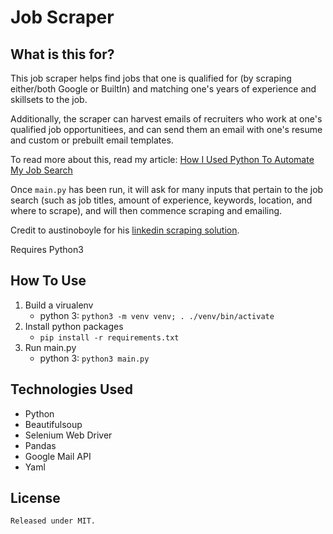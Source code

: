 # Job Scraper

## What is this for?

This job scraper helps find jobs that one is qualified for (by scraping either/both Google or BuiltIn) and matching one's years of experience and skillsets to the job.

Additionally, the scraper can harvest emails of recruiters who work at one's qualified job opportunitiees, and can send them an email with one's resume and custom or prebuilt email templates.

To read more about this, read my article: [How I Used Python To Automate My Job Search](https://jackrothrock.com/how-i-use-python-to-automate-my-job-search/)

Once `main.py` has been run, it will ask for many inputs that pertain to the job search (such as job titles, amount of experience, keywords, location, and where to scrape), and will then commence scraping and emailing.

Credit to austinoboyle for his [linkedin scraping solution](https://github.com/austinoboyle/scrape-linkedin-selenium).

Requires Python3

## How To Use

1. Build a virualenv
    - python 3: `python3 -m venv venv; . ./venv/bin/activate`
2. Install python packages
    - `pip install -r requirements.txt`
3. Run main.py
    - python 3: `python3 main.py`


## Technologies Used
- Python
- Beautifulsoup
- Selenium Web Driver
- Pandas
- Google Mail API
- Yaml

## License 
    Released under MIT.